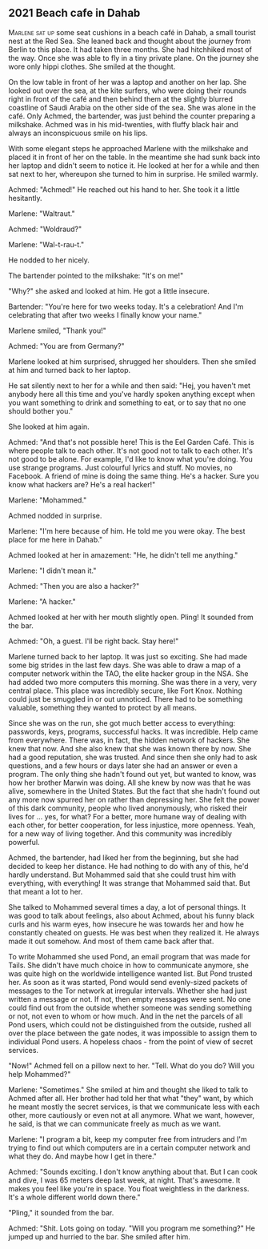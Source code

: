 
## **2021** Beach cafe in Dahab

<span style="font-variant:small-caps;">Marlene sat up </span> some seat cushions in a beach café in Dahab, a small tourist nest at the Red Sea.
She leaned back and thought about the journey from Berlin to this place.
It had taken three months.
She had hitchhiked most of the way.
Once she was able to fly in a tiny private plane.
On the journey she wore only hippi clothes.
She smiled at the thought.

On the low table in front of her was a laptop and another on her lap.
She looked out over the sea, at the kite surfers, who were doing their rounds right in front of the café and then behind them at the slightly blurred coastline of Saudi Arabia on the other side of the sea.
She was alone in the café.
Only Achmed, the bartender, was just behind the counter preparing a milkshake.
Achmed was in his mid-twenties, with fluffy black hair and always an inconspicuous smile on his lips.

With some elegant steps he approached Marlene with the milkshake and placed it in front of her on the table.
In the meantime she had sunk back into her laptop and didn't seem to notice it.
He looked at her for a while and then sat next to her, whereupon she turned to him in surprise.
He smiled warmly.

Achmed: "Achmed!" He reached out his hand to her.
She took it a little hesitantly.

Marlene: "Waltraut."

Achmed: "Woldraud?"

Marlene: "Wal-t-rau-t."

He nodded to her nicely.

The bartender pointed to the milkshake: "It's on me!"

"Why?" she asked and looked at him.
He got a little insecure.

Bartender: "You're here for two weeks today.
It's a celebration! And I'm celebrating that after two weeks I finally know your name."

Marlene smiled, "Thank you!"

Achmed: "You are from Germany?"

Marlene looked at him surprised, shrugged her shoulders.
Then she smiled at him and turned back to her laptop.

He sat silently next to her for a while and then said: "Hej, you haven't met anybody here all this time and you've hardly spoken anything except when you want something to drink and something to eat, or to say that no one should bother you."

She looked at him again.

Achmed: "And that's not possible here! This is the Eel Garden Café.
This is where people talk to each other.
It's not good not to talk to each other.
It's not good to be alone.
For example, I'd like to know what you're doing.
You use strange programs.
Just colourful lyrics and stuff.
No movies, no Facebook.
A friend of mine is doing the same thing.
He's a hacker.
Sure you know what hackers are? He's a real hacker!"

Marlene: "Mohammed."

Achmed nodded in surprise.

Marlene: "I'm here because of him.
He told me you were okay.
The best place for me here in Dahab."

Achmed looked at her in amazement: "He, he didn't tell me anything."

Marlene: "I didn't mean it."

Achmed: "Then you are also a hacker?"

Marlene: "A hacker."

Achmed looked at her with her mouth slightly open.
Pling! It sounded from the bar.

Achmed: "Oh, a guest.
I'll be right back.
Stay here!"

Marlene turned back to her laptop.
It was just so exciting.
She had made some big strides in the last few days.
She was able to draw a map of a computer network within the TAO, the elite hacker group in the NSA.
She had added two more computers this morning.
She was there in a very, very central place.
This place was incredibly secure, like Fort Knox.
Nothing could just be smuggled in or out unnoticed.
There had to be something valuable, something they wanted to protect by all means.

Since she was on the run, she got much better access to everything: passwords, keys, programs, successful hacks.
It was incredible.
Help came from everywhere.
There was, in fact, the hidden network of hackers.
She knew that now.
And she also knew that she was known there by now.
She had a good reputation, she was trusted.
And since then she only had to ask questions, and a few hours or days later she had an answer or even a program.
The only thing she hadn't found out yet, but wanted to know, was how her brother Marwin was doing.
All she knew by now was that he was alive, somewhere in the United States.
But the fact that she hadn't found out any more now spurred her on rather than depressing her.
She felt the power of this dark community, people who lived anonymously, who risked their lives for ... yes, for what? For a better, more humane way of dealing with each other, for better cooperation, for less injustice, more openness.
Yeah, for a new way of living together.
And this community was incredibly powerful.

Achmed, the bartender, had liked her from the beginning, but she had decided to keep her distance.
He had nothing to do with any of this, he'd hardly understand.
But Mohammed said that she could trust him with everything, with everything! It was strange that Mohammed said that.
But that meant a lot to her.

She talked to Mohammed several times a day, a lot of personal things.
It was good to talk about feelings, also about Achmed, about his funny black curls and his warm eyes, how insecure he was towards her and how he constantly cheated on guests.
He was best when they realized it.
He always made it out somehow.
And most of them came back after that.

To write Mohammed she used Pond, an email program that was made for Tails.
She didn't have much choice in how to communicate anymore, she was quite high on the worldwide intelligence wanted list.
But Pond trusted her.
As soon as it was started, Pond would send evenly-sized packets of messages to the Tor network at irregular intervals.
Whether she had just written a message or not.
If not, then empty messages were sent.
No one could find out from the outside whether someone was sending something or not, not even to whom or how much.
And in the net the parcels of all Pond users, which could not be distinguished from the outside, rushed all over the place between the gate nodes, it was impossible to assign them to individual Pond users.
A hopeless chaos - from the point of view of secret services.

"Now!" Achmed fell on a pillow next to her.
"Tell.
What do you do? Will you help Mohammed?"

Marlene: "Sometimes."
She smiled at him and thought she liked to talk to Achmed after all.
Her brother had told her that what "they" want, by which he meant mostly the secret services, is that we communicate less with each other, more cautiously or even not at all anymore.
What we want, however, he said, is that we can communicate freely as much as we want.

Marlene: "I program a bit, keep my computer free from intruders and I'm trying to find out which computers are in a certain computer network and what they do.
And maybe how I get in there."

Achmed: "Sounds exciting.
I don't know anything about that.
But I can cook and dive, I was 65 meters deep last week, at night.
That's awesome.
It makes you feel like you're in space.
You float weightless in the darkness.
It's a whole different world down there."

"Pling," it sounded from the bar.

Achmed: "Shit.
Lots going on today.
"Will you program me something?" He jumped up and hurried to the bar.
She smiled after him.

